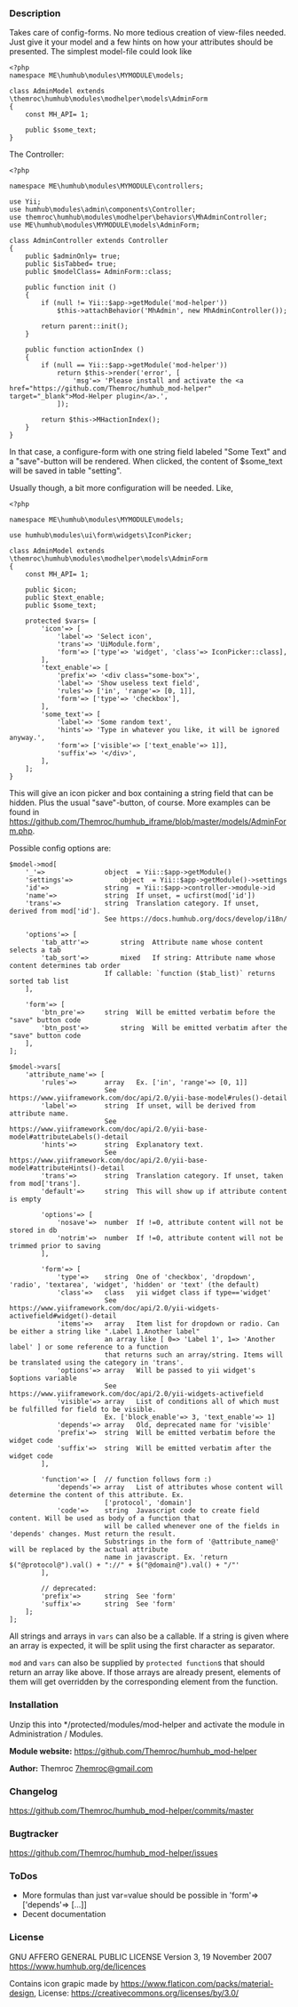### Description
Takes care of config-forms. No more tedious creation of view-files
needed. Just give it your model and a few hints on how your attributes
should be presented. The simplest model-file could look like

	<?php
	namespace ME\humhub\modules\MYMODULE\models;

	class AdminModel extends \themroc\humhub\modules\modhelper\models\AdminForm
	{
		const MH_API= 1;

		public $some_text;
	}

The Controller:

	<?php

	namespace ME\humhub\modules\MYMODULE\controllers;

	use Yii;
	use humhub\modules\admin\components\Controller;
	use themroc\humhub\modules\modhelper\behaviors\MhAdminController;
	use ME\humhub\modules\MYMODULE\models\AdminForm;

	class AdminController extends Controller
	{
		public $adminOnly= true;
		public $isTabbed= true;
		public $modelClass= AdminForm::class;

		public function init ()
		{
			if (null != Yii::$app->getModule('mod-helper'))
				$this->attachBehavior('MhAdmin', new MhAdminController());

			return parent::init();
		}

		public function actionIndex ()
		{
			if (null == Yii::$app->getModule('mod-helper'))
				return $this->render('error', [
					'msg'=> 'Please install and activate the <a href="https://github.com/Themroc/humhub_mod-helper" target="_blank">Mod-Helper plugin</a>.',
				]);

			return $this->MHactionIndex();
		}
	}

In that case, a configure-form with one string field labeled "Some Text"
and a "save"-button will be rendered. When clicked, the content of
$some_text will be saved in table "setting".

Usually though, a bit more configuration will be needed. Like,

	<?php

	namespace ME\humhub\modules\MYMODULE\models;

	use humhub\modules\ui\form\widgets\IconPicker;

	class AdminModel extends \themroc\humhub\modules\modhelper\models\AdminForm
	{
		const MH_API= 1;

		public $icon;
		public $text_enable;
		public $some_text;

		protected $vars= [
			'icon'=> [
				'label'=> 'Select icon',
				'trans'=> 'UiModule.form',
				'form'=> ['type'=> 'widget', 'class'=> IconPicker::class],
			],
			'text_enable'=> [
				'prefix'=> '<div class="some-box">',
				'label'=> 'Show useless text field',
				'rules'=> ['in', 'range'=> [0, 1]],
				'form'=> ['type'=> 'checkbox'],
			],
			'some_text'=> [
				'label'=> 'Some random text',
				'hints'=> 'Type in whatever you like, it will be ignored anyway.',
				'form'=> ['visible'=> ['text_enable'=> 1]],
				'suffix'=> '</div>',
			],
		];
	}

This will give an icon picker and box containing a string field that can
be hidden. Plus the usual "save"-button, of course. More examples can be
found in https://github.com/Themroc/humhub_iframe/blob/master/models/AdminForm.php.

Possible config options are:

	$model->mod[
		'_'=>				object	= Yii::$app->getModule()
		'settings'=>			object	= Yii::$app->getModule()->settings
		'id'=>				string	= Yii::$app->controller->module->id
		'name'=>			string	If unset, = ucfirst(mod['id'])
		'trans'=>			string	Translation category. If unset, derived from mod['id'].
							See https://docs.humhub.org/docs/develop/i18n/

		'options'=> [
			'tab_attr'=>		string	Attribute name whose content selects a tab
			'tab_sort'=>		mixed	If string: Attribute name whose content determines tab order
							If callable: `function ($tab_list)` returns sorted tab list
		],

		'form'=> [
			'btn_pre'=>		string	Will be emitted verbatim before the "save" button code
			'btn_post'=>		string	Will be emitted verbatim after the "save" button code
		],
	];

	$model->vars[
		'attribute_name'=> [
			'rules'=>		array	Ex. ['in', 'range'=> [0, 1]]
							See https://www.yiiframework.com/doc/api/2.0/yii-base-model#rules()-detail
			'label'=>		string	If unset, will be derived from attribute name.
							See https://www.yiiframework.com/doc/api/2.0/yii-base-model#attributeLabels()-detail
			'hints'=>		string	Explanatory text.
							See https://www.yiiframework.com/doc/api/2.0/yii-base-model#attributeHints()-detail
			'trans'=>		string	Translation category. If unset, taken from mod['trans'].
			'default'=>		string	This will show up if attribute content is empty

			'options'=> [
				'nosave'=>	number	If !=0, attribute content will not be stored in db
				'notrim'=>	number	If !=0, attribute content will not be trimmed prior to saving
			],

			'form'=> [
				'type'=>	string	One of 'checkbox', 'dropdown', 'radio', 'textarea', 'widget', 'hidden' or 'text' (the default)
				'class'=>	class	yii widget class if type=='widget'
							See https://www.yiiframework.com/doc/api/2.0/yii-widgets-activefield#widget()-detail
				'items'=>	array	Item list for dropdown or radio. Can be either a string like ".Label 1.Another label"
							an array like [ 0=> 'Label 1', 1=> 'Another label' ] or some reference to a function
							that returns such an array/string. Items will be translated using the category in 'trans'.
				'options'=>	array	Will be passed to yii widget's $options variable
							See https://www.yiiframework.com/doc/api/2.0/yii-widgets-activefield
				'visible'=>	array	List of conditions all of which must be fulfilled for field to be visible.
							Ex. ['block_enable'=> 3, 'text_enable'=> 1]
				'depends'=>	array	Old, deprecated name for 'visible'
				'prefix'=>	string	Will be emitted verbatim before the widget code
				'suffix'=>	string	Will be emitted verbatim after the widget code
			],

			'function'=> [	// function follows form :)
				'depends'=>	array	List of attributes whose content will determine the content of this attribute. Ex.
							['protocol', 'domain']
				'code'=>	string	Javascript code to create field content. Will be used as body of a function that
							will be called whenever one of the fields in 'depends' changes. Must return the result.
							Substrings in the form of '@attribute_name@' will be replaced by the actual attribute
							name in javascript. Ex. 'return $("@protocol@").val() + "://" + $("@domain@").val() + "/"'
			],

			// deprecated:
			'prefix'=>		string	See 'form'
			'suffix'=>		string	See 'form'
		];
	];

All strings and arrays in `vars` can also be a callable. If a string is given
where an array is expected, it will be split using the first character as
separator.

`mod` and `vars` can also be supplied by `protected function`s that
should return an array like above. If those arrays are already present,
elements of them will get overridden by the corresponding element from
the function.

### Installation

Unzip this into */protected/modules/mod-helper and activate the
module in Administration / Modules.

__Module website:__ <https://github.com/Themroc/humhub_mod-helper>

__Author:__ Themroc <7hemroc@gmail.com>

### Changelog

<https://github.com/Themroc/humhub_mod-helper/commits/master>

### Bugtracker

<https://github.com/Themroc/humhub_mod-helper/issues>

### ToDos
- More formulas than just var=value should be possible in 'form'=> ['depends'=> [...]]
- Decent documentation

### License

GNU AFFERO GENERAL PUBLIC LICENSE
Version 3, 19 November 2007
https://www.humhub.org/de/licences

Contains icon grapic made by https://www.flaticon.com/packs/material-design,
License: https://creativecommons.org/licenses/by/3.0/
